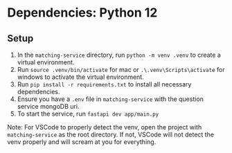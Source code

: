 # Dependencies: Python 12

## Setup
1. In the `matching-service` directory, run `python -m venv .venv` to create a virtual environment.
2. Run `source .venv/bin/activate` for mac or `.\.venv\Scripts\activate` for windows to activate the virtual environment.
3. Run `pip install -r requirements.txt` to install all necessary dependencies.
4. Ensure you have a `.env` file in `matching-service` with the question service mongoDB uri. 
5. To start the service, run `fastapi dev app/main.py`

Note: For VSCode to properly detect the venv, open the project with `matching-service` as the root directory. If not, VSCode will not detect the venv properly and will scream at you for everything. 